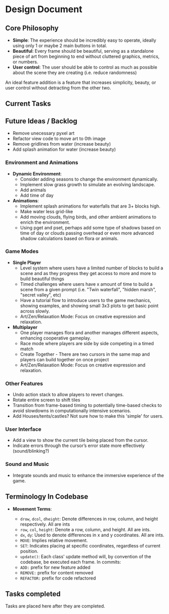 # Design Document

## Core Philosophy

-   **Simple**: The experience should be incredibly easy to operate, ideally using only 1 or maybe 2 main buttons in total.
-   **Beautiful**: Every frame should be beautiful, serving as a standalone piece of art from beginning to end without cluttered graphics, metrics, or numbers.
-   **User control**: The user should be able to control as much as possible about the scene they are creating (i.e. reduce randomness)

An ideal feature addition is a feature that increases simplicity, beauty, or user control without detracting from the other two.

## Current Tasks

## Future Ideas / Backlog

-   Remove unecessary pyxel art
-   Refactor view code to move art to 0th image
-   Remove gridlines from water (increase beauty)
-   Add splash animation for water (increase beauty)

### Environment and Animations

-   **Dynamic Environment**:
    -   Consider adding seasons to change the environment dynamically.
    -   Implement slow grass growth to simulate an evolving landscape.
    -   Add animals
    -   Add time of day
-   **Animations**:
    -   Implement splash animations for waterfalls that are 3+ blocks high.
    -   Make water less grid-like
    -   Add moving clouds, flying birds, and other ambient animations to enrich the environment.
    -   Using pget and pset, perhaps add some type of shadows based on time of day or clouds passing overhead or even more advanced shadow calculations based on flora or animals.

### Game Modes

-   **Single Player**
    -   Level system where users have a limited number of blocks to build a scene and as they progress they get access to more and more to build beautiful things
    -   Timed challenges where users have x amount of time to build a scene from a given prompt (i.e. "Twin waterfall", "hidden marsh", "secret valley", etc)
    -   Have a tutorial flow to introduce users to the game mechanics, showing examples, and showing small 3x3 plots to get basic point across slowly.
    -   Art/Zen/Relaxation Mode: Focus on creative expression and relaxation.
-   **Multiplayer**
    -   One player manages flora and another manages different aspects, enhancing cooperative gameplay.
    -   Race mode where players are side by side competing in a timed match
    -   Create Together - There are two cursors in the same map and players can build together on once project
    -   Art/Zen/Relaxation Mode: Focus on creative expression and relaxation.

### Other Features

-   Undo action stack to allow players to revert changes.
-   Rotate entire screen to shift tiles
-   Transition from frame-based timing to potentially time-based checks to avoid slowdowns in computationally intensive scenarios.
-   Add Houses/tents/castles? Not sure how to make this 'simple' for users.

### User Interface

-   Add a view to show the current tile being placed from the cursor.
-   Indicate errors through the cursor’s error state more effectively (sound/blinking?)

### Sound and Music

-   Integrate sounds and music to enhance the immersive experience of the game.

## Terminology In Codebase

-   **Movement Terms**:

    -   `drow`, `dcol`, `dheight`: Denote differences in row, column, and height respectively. All are ints
    -   `row`, `col`, `height`: Denote a row, column, and height. All are ints.
    -   `dx`, `dy`: Used to denote differences in x and y coordinates. All are ints.
    -   `MOVE`: Implies relative movement.
    -   `SET`: Indicates placing at specific coordinates, regardless of current position.
    -   `update()`: Each class' update method will, by convention of the codebase, be executed each frame.
        In commits:
    -   `ADD:` prefix for new feature added
    -   `REMOVE:` prefix for content removed
    -   `REFACTOR:` prefix for code refactored

## Tasks completed

Tasks are placed here after they are completed.
